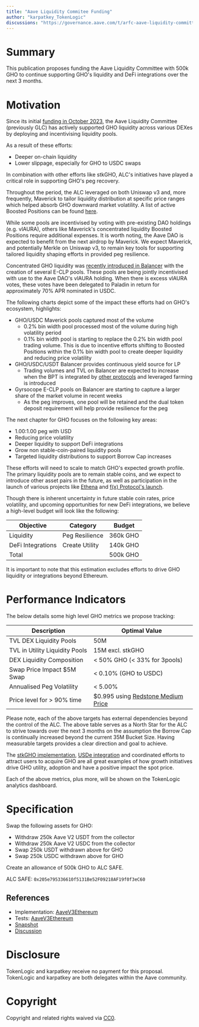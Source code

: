 ```yaml
---
title: "Aave Liquidity Commitee Funding"
author: "karpatkey_TokenLogic"
discussions: "https://governance.aave.com/t/arfc-aave-liquidity-committee-funding/16793"
---
```


# Summary

This publication proposes funding the Aave Liquidity Committee with 500k GHO to continue supporting GHO's liquidity and DeFi integrations over the next 3 months.

# Motivation

Since its initial [funding in October 2023](https://governance-v2.aave.com/governance/proposal/343/), the Aave Liquidity Committee (previously GLC) has actively supported GHO liquidity across various DEXes by deploying and incentivising liquidity pools.

As a result of these efforts:

- Deeper on-chain liquidity
- Lower slippage, especially for GHO to USDC swaps

In combination with other efforts like stkGHO, ALC's initiatives have played a critical role in supporting GHO's peg recovery.

Throughout the period, the ALC leveraged on both Uniswap v3 and, more frequently, Maverick to tailor liquidity distribution at specific price ranges which helped absorb GHO downward market volatility. A list of active Boosted Positions can be found [here](https://app.mav.xyz/boosted-positions?chain=1).

While some pools are incentivised by voting with pre-existing DAO holdings (e.g. vlAURA), others like Maverick's concentrated liquidity Boosted Positions require additional expenses. It is worth noting, the Aave DAO is expected to benefit from the next airdrop by Maverick. We expect Maverick, and potentially Merkle on Uniswap v3, to remain key tools for supporting tailored liquidity shaping efforts in provided peg resilience.

Concentrated GHO liquidity was [recently introduced in Balancer](https://twitter.com/GyroStable/status/1757365157917815001) with the creation of several E-CLP pools. These pools are being jointly incentivised with use to the Aave DAO's vlAURA holding. When there is excess vlAURA votes, these votes have been delegated to Paladin in return for approximately 70% APR nominated in USDC.

The following charts depict some of the impact these efforts had on GHO's ecosystem, highlights:

- GHO/USDC Maverick pools captured most of the volume
  - 0.2% bin width pool processed most of the volume during high volatility period
  - 0.1% bin width pool is starting to replace the 0.2% bin width pool trading volume. This is due to incentive efforts shifting to Boosted Positions within the 0.1% bin width pool to create deeper liquidity and reducing price volatility
- GHO/USDC/USDT Balancer provides continuous yield source for LP
  - Trading volumes and TVL on Balancer are expected to increase when the BPT is integrated by [other protocols](https://twitter.com/Matthew_Graham_/status/1762076544241955070) and leveraged farming is introduced
- Gyrsocope E-CLP pools on Balancer are starting to capture a larger share of the market volume in recent weeks
  - As the peg improves, one pool will be retained and the dual token deposit requirement will help provide resilience for the peg

The next chapter for GHO focuses on the following key areas:

- 1.00:1.00 peg with USD
- Reducing price volatility
- Deeper liquidity to support DeFi integrations
- Grow non stable-coin-paired liquidity pools
- Targeted liquidity distributions to support Borrow Cap increases

These efforts will need to scale to match GHO's expected growth profile. The primary liquidity pools are to remain stable coins, and we expect to introduce other asset pairs in the future, as well as participation in the launch of various projects like [Ethena](https://app.ethena.fi/liquidity) and [f(x) Protocol's launch](https://x.com/protocol_fx/status/1762822716854354015?s=20).

Though there is inherent uncertainty in future stable coin rates, price volatility, and upcoming opportunities for new DeFi integrations, we believe a high-level budget will look like the following:

| Objective         | Category       | Budget   |
| ----------------- | -------------- | -------- |
| Liquidity         | Peg Resilience | 360k GHO |
| DeFi Integrations | Create Utility | 140k GHO |
| Total             |                | 500k GHO |

It is important to note that this estimation excludes efforts to drive GHO liquidity or integrations beyond Ethereum.

# Performance Indicators

The below details some high level GHO metrics we propose tracking:

| Description                    | Optimal Value                                                                      |
| ------------------------------ | ---------------------------------------------------------------------------------- |
| TVL DEX Liquidity Pools        | 50M                                                                                |
| TVL in Utility Liquidity Pools | 15M excl. stkGHO                                                                   |
| DEX Liquidity Composition      | < 50% GHO (< 33% for 3pools)                                                       |
| Swap Price Impact $5M Swap     | < 0.10% (GHO to USDC)                                                              |
| Annualised Peg Volatility      | < 5.00%                                                                            |
| Price level for > 90% time     | $0.995 using [Redstone Medium Price](https://app.redstone.finance/#/app/token/GHO) |

Please note, each of the above targets has external dependencies beyond the control of the ALC. The above table serves as a North Star for the ALC to strive towards over the next 3 months on the assumption the Borrow Cap is continually increased beyond the current 35M Bucket Size. Having measurable targets provides a clear direction and goal to achieve.

The [stkGHO implementation](https://app.aave.com/staking), [USDe integration](https://app.ethena.fi/liquidity) and coordinated efforts to attract users to acquire GHO are all great examples of how growth initiatives drive GHO utility, adoption and have a positive impact the spot price.

Each of the above metrics, plus more, will be shown on the TokenLogic analytics dashboard.

# Specification

Swap the following assets for GHO:

- Withdraw 250k Aave V2 USDT from the collector
- Withdraw 250k Aave V2 USDC from the collector
- Swap 250k USDT withdrawn above for GHO
- Swap 250k USDC withdrawn above for GHO

Create an allowance of 500k GHO to ALC SAFE.

ALC SAFE: `0x205e795336610f5131Be52F09218AF19f0f3eC60`

## References

- Implementation: [AaveV3Ethereum](https://github.com/bgd-labs/aave-proposals-v3/blob/fb272d7b8174809b2e6988fe46629aba2c4db87b/src/20240306_AaveV3Ethereum_AaveLiquidityCommiteeFunding/AaveV3Ethereum_AaveLiquidityCommiteeFunding_20240306.sol)
- Tests: [AaveV3Ethereum](https://github.com/bgd-labs/aave-proposals-v3/blob/fb272d7b8174809b2e6988fe46629aba2c4db87b/src/20240306_AaveV3Ethereum_AaveLiquidityCommiteeFunding/AaveV3Ethereum_AaveLiquidityCommiteeFunding_20240306.t.sol)
- [Snapshot](https://snapshot.org/#/aave.eth/proposal/0xd6229e068e755336339bd8a314136e18ef00b22a95430476b6fa3665e9300548)
- [Discussion](https://governance.aave.com/t/arfc-aave-liquidity-committee-funding/16793)

# Disclosure

TokenLogic and karpatkey receive no payment for this proposal. TokenLogic and karpatkey are both delegates within the Aave community.

# Copyright

Copyright and related rights waived via [CC0](https://creativecommons.org/publicdomain/zero/1.0/).
